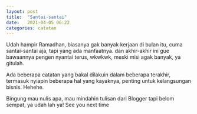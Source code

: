 ```yaml
---
layout: post
title:  "Santai-santai"
date:   2021-04-05 06:22
categories: catatan
---
```

<p>Udah hampir Ramadhan, biasanya gak banyak kerjaan di bulan itu, cuma santai-santai aja, tapi yang ada manfaatnya. dan akhir-akhir ini gue bawaannya pengen nyantai terus, wkwkwk,
meski misi agak banyak, ya gitulah.</p>
<p>Ada beberapa catatan yang bakal dilakuin dalam beberapa terakhir, termasuk nyiapin beberapa hal yang kayaknya, penting untuk kelangsungan bisnis. Hehehe.</p>
<p>Bingung mau nulis apa, mau mindahin tulisan dari Blogger tapi belom sempat, ya udah lah ya! See you next time</p>